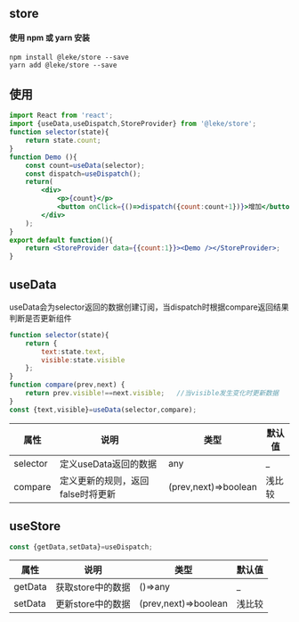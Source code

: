 ## store
#### 使用 npm 或 yarn 安装
```
npm install @leke/store --save
yarn add @leke/store --save
```

## 使用
```jsx
import React from 'react';
import {useData,useDispatch,StoreProvider} from '@leke/store';
function selector(state){
    return state.count;
}
function Demo (){
    const count=useData(selector);
    const dispatch=useDispatch();
    return(
        <div>
            <p>{count}</p>
            <button onClick={()=>dispatch({count:count+1})}>增加</button>
        </div>
    );
}
export default function(){
    return <StoreProvider data={{count:1}}><Demo /></StoreProvider>;
}
```
## useData
useData会为selector返回的数据创建订阅，当dispatch时根据compare返回结果判断是否更新组件
```js
function selector(state){
    return {
        text:state.text,
        visible:state.visible
    };
}
function compare(prev,next) {
    return prev.visible!==next.visible;   //当visible发生变化时更新数据
}
const {text,visible}=useData(selector,compare);
```
| 属性 | 说明 | 类型 | 默认值 | 
| --- | --- | --- | --- | 
| selector | 定义useData返回的数据 | any | _ |
| compare | 定义更新的规则，返回false时将更新 | (prev,next)=>boolean | 浅比较 |

## useStore
```js
const {getData,setData}=useDispatch;
```
| 属性 | 说明 | 类型 | 默认值 | 
| --- | --- | --- | --- | 
| getData | 获取store中的数据 | ()=>any | _ |
| setData | 更新store中的数据 | (prev,next)=>boolean | 浅比较 |